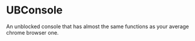 # UBConsole

An unblocked console that has almost the same functions as your average chrome browser one.
